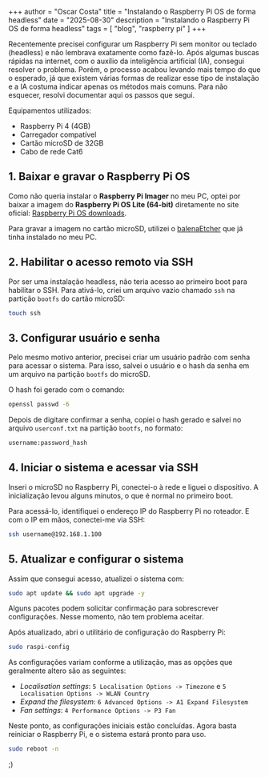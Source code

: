 +++
author = "Oscar Costa"
title = "Instalando o Raspberry Pi OS de forma headless"
date = "2025-08-30"
description = "Instalando o Raspberry Pi OS de forma headless"
tags = [
    "blog", "raspberry pi"
]
+++

Recentemente precisei configurar um Raspberry Pi sem monitor ou teclado (headless) e não lembrava exatamente como fazê-lo. Após algumas buscas rápidas na internet, com o auxílio da inteligência artificial (IA), consegui resolver o problema. Porém, o processo acabou levando mais tempo do que o esperado, já que existem várias formas de realizar esse tipo de instalação e a IA costuma indicar apenas os métodos mais comuns. Para não esquecer, resolvi documentar aqui os passos que segui.

Equipamentos utilizados:

- Raspberry Pi 4 (4GB)
- Carregador compatível
- Cartão microSD de 32GB
- Cabo de rede Cat6

## 1. Baixar e gravar o Raspberry Pi OS

Como não queria instalar o **Raspberry Pi Imager** no meu PC, optei por baixar a imagem do **Raspberry Pi OS Lite (64-bit)** diretamente no site oficial: [Raspberry Pi OS downloads](https://www.raspberrypi.com/software/operating-systems/).

Para gravar a imagem no cartão microSD, utilizei o [balenaEtcher](https://etcher.balena.io/) que já tinha instalado no meu PC.

## 2. Habilitar o acesso remoto via SSH

Por ser uma instalação headless, não teria acesso ao primeiro boot para habilitar o SSH. Para ativá-lo, criei um arquivo vazio chamado `ssh` na partição `bootfs` do cartão microSD:

```bash
touch ssh
```

## 3. Configurar usuário e senha

Pelo mesmo motivo anterior, precisei criar um usuário padrão com senha para acessar o sistema. Para isso, salvei o usuário e o hash da senha em um arquivo na partição `bootfs` do microSD.

O hash foi gerado com o comando:

```bash
openssl passwd -6
```

Depois de digitare confirmar a senha, copiei o hash gerado e salvei no arquivo `userconf.txt` na partição `bootfs`, no formato:

```bash
username:password_hash
``` 

## 4. Iniciar o sistema e acessar via SSH

Inseri o microSD no Raspberry Pi, conectei-o à rede e liguei o dispositivo. A inicialização levou alguns minutos, o que é normal no primeiro boot.

Para acessá-lo, identifiquei o endereço IP do Raspberry Pi no roteador. E com o IP em mãos, conectei-me via SSH:

```bash
ssh username@192.168.1.100
``` 

## 5. Atualizar e configurar o sistema

Assim que consegui acesso, atualizei o sistema com:

```bash
sudo apt update && sudo apt upgrade -y
```

Alguns pacotes podem solicitar confirmação para sobrescrever configurações. Nesse momento, não tem problema aceitar.

Após atualizado, abri o utilitário de configuração do Raspberry Pi:

```bash
sudo raspi-config
``` 

As configurações variam conforme a utilização, mas as opções que geralmente altero são as seguintes:

- *Localisation settings*: `5 Localisation Options -> Timezone` e `5 Localisation Options -> WLAN Country`
- *Expand the filesystem*: `6 Advanced Options -> A1 Expand Filesystem`
- *Fan settings*: `4 Performance Options -> P3 Fan`

Neste ponto, as configurações iniciais estão concluídas. Agora basta reiniciar o Raspberry Pi, e o sistema estará pronto para uso.

``` bash
sudo reboot -n
``` 

;)